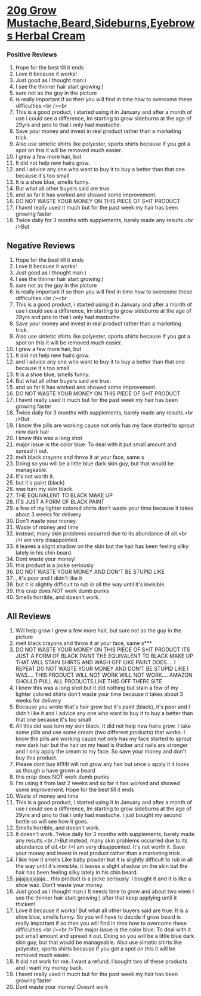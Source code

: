 # [20g Grow Mustache,Beard,Sideburns,Eyebrows Herbal Cream](https://products.checkmycream.com/products/20g-Grow-MustacheBeardSideburnsEyebrows-Herbal-Cream.html)

### Positive Reviews

<ol>
      <li>Hope for the best till it ends</li>
      <li>Love it because it works!</li>
      <li>Just good as I thought man:)</li>
      <li>I see the thinner hair start growing:)</li>
      <li>sure not as the guy in the picture</li>
      <li>is really important if so then you will find in time how to overcome these difficulties.&lt;br /&gt;&lt;br</li>
      <li>This is a good product, i started using it in January and after a month of use i could see a difference, Im starting to grow sideburns at the age of 29yrs and prio to that i only had mastuche.</li>
      <li>Save your money and invest in real product rather than a marketing trick.</li>
      <li>Also use sintetic shirts like polyester, sports shirts because if you got a spot on this it will be removed much easier.</li>
      <li>I grew a few more hair, but</li>
      <li>It did not help new hairs grow.  </li>
      <li>and I advice any one who want to buy it to buy a better than that one because it&#x27;s too small</li>
      <li>It is a shoe blue, smells funny.</li>
      <li>But what all other buyers said are true.</li>
      <li>and so far it has worked and showed some improvement.</li>
      <li>DO NOT WASTE YOUR MONEY ON THIS PIECE OF S*IT PRODUCT</li>
      <li>I havnt really used it much but for the past week my hair has been growing faster</li>
      <li>Twice daily for 3 months with supplements, barely made any results.&lt;br /&gt;But</li>
</ol>


<h2>Negative Reviews</h2>
<ol>
<li> Hope for the best till it ends</li>
<li> Love it because it works!</li>
<li> Just good as I thought man:)</li>
<li> I see the thinner hair start growing:)</li>
<li> sure not as the guy in the picture</li>
<li> is really important if so then you will find in time how to overcome these difficulties.&lt;br /&gt;&lt;br</li>
<li> This is a good product, i started using it in January and after a month of use i could see a difference, Im starting to grow sideburns at the age of 29yrs and prio to that i only had mastuche.</li>
<li> Save your money and invest in real product rather than a marketing trick.</li>
<li> Also use sintetic shirts like polyester, sports shirts because if you got a spot on this it will be removed much easier.</li>
<li> I grew a few more hair, but</li>
<li> It did not help new hairs grow.  </li>
<li> and I advice any one who want to buy it to buy a better than that one because it&#x27;s too small</li>
<li> It is a shoe blue, smells funny.</li>
<li> But what all other buyers said are true.</li>
<li> and so far it has worked and showed some improvement.</li>
<li> DO NOT WASTE YOUR MONEY ON THIS PIECE OF S*IT PRODUCT</li>
<li> I havnt really used it much but for the past week my hair has been growing faster</li>
<li> Twice daily for 3 months with supplements, barely made any results.&lt;br /&gt;But</li>
<li> I know the pills are working cause not only has my face started to sprout new dark hair</li>
<li> I knew this was a long shot</li>
<li> major issue is the color blue: To deal with it put small amount and spread it out.</li>
<li> melt black crayons and throw it at your face, same s</li>
<li> Doing so you will be a little blue dark skin guy, but that would be manageable.</li>
<li> It&#x27;s not worth it.</li>
<li> but it&#x27;s paint (black)</li>
<li> was turn my skin black.</li>
<li> THE EQUIVALENT TO BLACK MAKE UP</li>
<li> ITS JUST A FORM OF BLACK PAINT</li>
<li> a few of my lighter colored shirts don&#x27;t waste your time because it takes about 3 weeks for delivery</li>
<li> Don&#x27;t waste your money.</li>
<li> Waste of money and time</li>
<li> instead, many skin problems occurred due to its abundance of oil.&lt;br /&gt;I am very disappointed.</li>
<li> it leaves a slight shadow on the skin but the hair has been feeling silky lately in his chin beard.</li>
<li> Dont waste your money!</li>
<li> this product is a jocke  seriously.</li>
<li> DO NOT WASTE YOUR MONEY AND DON&#x27;T BE STUPID LIKE</li>
<li> , it&#x27;s poor and I didn&#x27;t like it</li>
<li> but it is slightly difficult to rub in all the way until it&#x27;s invisible.</li>
<li> this crap does NOT work dumb punks</li>
<li> Smells horrible, and doesn&#x27;t work.</li>
</ol>

<h2>All Reviews</h2>

<ol>
    <li> Will help grow I grew a few more hair, but sure not as the guy in the picture</li>
    <li> melt black crayons and throw it at your face, same s***</li>
    <li> DO NOT WASTE YOUR MONEY ON THIS PIECE OF S*IT PRODUCT ITS JUST A FORM OF BLACK PAINT THE EQUIVALENT TO BLACK MAKE UP THAT WILL STAIN SHIRTS AND WASH OFF LIKE PAINT DOES.... I REPEAT DO NOT WASTE YOUR MONEY AND DON&#x27;T BE STUPID LIKE I WAS.... THIS PRODUCT WILL NOT WORK WILL NOT WORK.... AMAZON SHOULD PULL ALL PRODUCTS LIKE THIS OFF THERE SITE</li>
    <li> I knew this was a long shot but it did nothing but stain a few of my lighter colored shirts don&#x27;t waste your time because it takes about 3 weeks for delivery</li>
    <li> Because you wrote that&#x27;s hair grow but it&#x27;s paint (black), it&#x27;s poor and I didn&#x27;t like it and I advice any one who want to buy it to buy a better than that one because it&#x27;s too small</li>
    <li> All this did was turn my skin black. It did not help new hairs grow.  I take some pills and use some cream (two different products) that works.  I know the pills are working cause not only has my face started to sprout new dark hair but the hair on my head is thicker and nails are stronger and I only apply the cream to my face.  So save your money and don&#x27;t buy this product.</li>
    <li> Please dont buy it!!!!It will not grow any hair but once u apply it it looks as though u have grown a beard</li>
    <li> this crap does NOT work dumb punks</li>
    <li> I&#x27;m using it from last 2 weeks and so far it has worked and showed some improvement. Hope for the best till it ends</li>
    <li> Waste of money and time</li>
    <li> This is a good product, i started using it in January and after a month of use i could see a difference, Im starting to grow sideburns at the age of 29yrs and prio to that i only had mastuche. I just bought my second bottle so will see how it goes.</li>
    <li> Smells horrible, and doesn&#x27;t work.</li>
    <li> It doesn&#x27;t work. Twice daily for 3 months with supplements, barely made any results.&lt;br /&gt;But instead, many skin problems occurred due to its abundance of oil.&lt;br /&gt;I am very disappointed. It&#x27;s not worth it. Save your money and invest in real product rather than a marketing trick.</li>
    <li> I like how it smells Like baby powder but it is slightly difficult to rub in all the way until it&#x27;s invisible. it leaves a slight shadow on the skin but the hair has been feeling silky lately in his chin beard.</li>
    <li> jajajajajajaja... this product is a jocke  seriously. I bought it and  it is like a shoe wax. Don&#x27;t waste your money.</li>
    <li> Just good as I thought man:) It needs time to grow and about two week I see the thinner hair start growing:) after that keep applying until it thicken!</li>
    <li> Love it because it works! But what all other buyers said are true. It is a shoe blue, smells funny. So you will have to decide if grow beard is really important if so then you will find in time how to overcome these difficulties.&lt;br /&gt;&lt;br /&gt;The major issue is the color blue: To deal with it put small amount and spread it out. Doing so you will be a little blue dark skin guy, but that would be manageable. Also use sintetic shirts like polyester, sports shirts because if you got a spot on this it will be removed much easier.</li>
    <li> It did not work for me. I want a refund. I bought two of these products and i want my money back.</li>
    <li> I havnt really used it much but for the past week my hair has been growing faster</li>
    <li> Dont waste your money! Doesnt work</li>
</ol>




